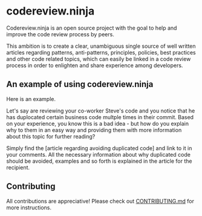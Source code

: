 # codereview.ninja


Codereview.ninja is an open source project with the goal to help and improve the code review process by peers.

This ambition is to create a clear, unambiguous single source of well written articles regarding patterns, anti-patterns, principles, policies, best practices and other code related topics, which can easily be linked in a code review process in order to enlighten and share experience among developers.

## An example of using codereview.ninja

Here is an example.

Let's say are reviewing your co-worker Steve's code and you notice that he has duplocated certain business code multple times in their commit. Based on your experience, you know this is a bad idea - but how do you explain why to them in an easy way and providing them with more information about this topic for further reading?

Simply find the [article regarding avoiding duplicated code] and link to it in your comments. All the necessary information about why duplicated code should be avoided, examples and so forth is explained in the article for the recipient.




## Contributing

All contributions are appreciative! Please check out [CONTRIBUTING.md][doc-contributing] for more instructions.


[doc-contributing]: CONTRIBUTING.md
